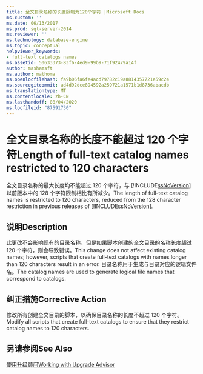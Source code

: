 ```yaml
---
title: 全文目录名称的长度限制为120个字符 |Microsoft Docs
ms.custom: ''
ms.date: 06/13/2017
ms.prod: sql-server-2014
ms.reviewer: ''
ms.technology: database-engine
ms.topic: conceptual
helpviewer_keywords:
- full-text catalogs names
ms.assetid: 50633373-83f6-4ed9-99b9-71f92479a14f
author: mashamsft
ms.author: mathoma
ms.openlocfilehash: fa9b06fa6fe4acd79782c19a8814357721e59c24
ms.sourcegitcommit: ad4d92dce894592a259721a1571b1d8736abacdb
ms.translationtype: MT
ms.contentlocale: zh-CN
ms.lasthandoff: 08/04/2020
ms.locfileid: "87591730"
---
```

# <a name="length-of-full-text-catalog-names-restricted-to-120-characters"></a><span data-ttu-id="3efda-102">全文目录名称的长度不能超过 120 个字符</span><span class="sxs-lookup"><span data-stu-id="3efda-102">Length of full-text catalog names restricted to 120 characters</span></span>
  <span data-ttu-id="3efda-103">全文目录名称的最大长度均不能超过 120 个字符，与 [!INCLUDE[ssNoVersion](../../includes/ssnoversion-md.md)] 以前版本中的 128 个字符限制相比有所减少。</span><span class="sxs-lookup"><span data-stu-id="3efda-103">The length of full-text catalog names is restricted to 120 characters, reduced from the 128 character restriction in previous releases of [!INCLUDE[ssNoVersion](../../includes/ssnoversion-md.md)].</span></span>  
  
## <a name="description"></a><span data-ttu-id="3efda-104">说明</span><span class="sxs-lookup"><span data-stu-id="3efda-104">Description</span></span>  
 <span data-ttu-id="3efda-105">此更改不会影响现有的目录名称，但是如果脚本创建的全文目录的名称长度超过 120 个字符，则会导致错误。</span><span class="sxs-lookup"><span data-stu-id="3efda-105">This change does not affect existing catalog names; however, scripts that create full-text catalogs with names longer than 120 characters result in an error.</span></span> <span data-ttu-id="3efda-106">目录名称用于生成与目录对应的逻辑文件名。</span><span class="sxs-lookup"><span data-stu-id="3efda-106">The catalog names are used to generate logical file names that correspond to catalogs.</span></span>  
  
## <a name="corrective-action"></a><span data-ttu-id="3efda-107">纠正措施</span><span class="sxs-lookup"><span data-stu-id="3efda-107">Corrective Action</span></span>  
 <span data-ttu-id="3efda-108">修改所有创建全文目录的脚本，以确保目录名称的长度不超过 120 个字符。</span><span class="sxs-lookup"><span data-stu-id="3efda-108">Modify all scripts that create full-text catalogs to ensure that they restrict catalog names to 120 characters.</span></span>  
  
## <a name="see-also"></a><span data-ttu-id="3efda-109">另请参阅</span><span class="sxs-lookup"><span data-stu-id="3efda-109">See Also</span></span>  
 [<span data-ttu-id="3efda-110">使用升级顾问</span><span class="sxs-lookup"><span data-stu-id="3efda-110">Working with Upgrade Advisor</span></span>](../../../2014/sql-server/install/working-with-upgrade-advisor.md)  
  
  
